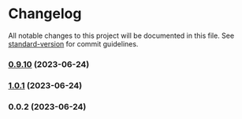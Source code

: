 # Changelog

All notable changes to this project will be documented in this file. See [standard-version](https://github.com/conventional-changelog/standard-version) for commit guidelines.

### [0.9.10](https://github.com/nikolav/tree--VMpJMRSGEqn/compare/v1.0.1...v0.9.10) (2023-06-24)

### [1.0.1](https://github.com/nikolav/tree--VMpJMRSGEqn/compare/v0.0.2...v1.0.1) (2023-06-24)

### 0.0.2 (2023-06-24)
